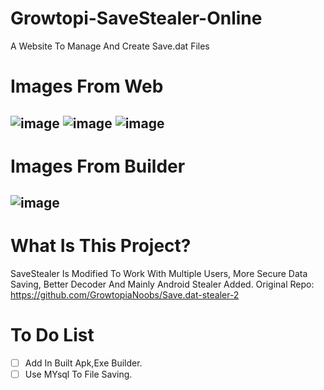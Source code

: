 # Growtopi-SaveStealer-Online
A Website To Manage And Create Save.dat Files
# Images From Web
![image](https://user-images.githubusercontent.com/128981901/230714185-9f7a77d2-8ee3-4494-bb26-873d32ddb744.png)
![image](https://user-images.githubusercontent.com/128981901/230714250-ad031613-0c6b-41d7-91b3-410300cbb45c.png)
![image](https://user-images.githubusercontent.com/128981901/230714317-6dee517c-335a-4727-b02f-42856a145b7d.png)
----------------------------------------------------------------------------------------------------------------------------------------------------------------
# Images From Builder
![image](https://user-images.githubusercontent.com/128981901/230714337-0985ba3b-8f10-47a4-b97b-6e80b551d949.png)
----------------------------------------------------------------------------------------------------------------------------------------------------------------
# What Is This Project? 
SaveStealer Is Modified To Work With Multiple Users, More Secure Data Saving, Better Decoder And Mainly Android Stealer Added.
Original Repo: https://github.com/GrowtopiaNoobs/Save.dat-stealer-2 
# To Do List
- [ ] Add In Built Apk,Exe Builder.
- [ ] Use MYsql To File Saving.

